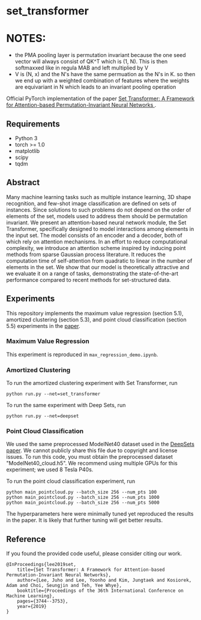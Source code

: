 # set_transformer

# NOTES:

- the PMA pooling layer is permutation invariant because the one seed vector will always consist of
  QK^T which is (1, N). This is then softmaxxed like in regula MAB and left multiplied by V
- V is (N, x) and the N's have the same permuation as the N's in K. so then we end up with a 
  weighted combination of features where the weights are equivariant in N which leads to an invariant
  pooling operation


Official PyTorch implementation of the paper 
[Set Transformer: A Framework for Attention-based Permutation-Invariant Neural Networks
](http://proceedings.mlr.press/v97/lee19d.html).

## Requirements

- Python 3
- torch >= 1.0
- matplotlib
- scipy
- tqdm

## Abstract

Many machine learning tasks such as multiple instance learning, 3D shape recognition, and few-shot image classification are defined on sets of instances. 
Since solutions to such problems do not depend on the order of elements of the set, models used to address them should be permutation invariant. 
We present an attention-based neural network module, the Set Transformer, specifically designed to model interactions among elements in the input set.
The model consists of an encoder and a decoder, both of which rely on attention mechanisms.
In an effort to reduce computational complexity, we introduce an attention scheme inspired by inducing point methods from sparse Gaussian process literature.
It reduces the computation time of self-attention from quadratic to linear in the number of elements in the set.
 We show that our model is theoretically attractive and we evaluate it on a range of tasks, demonstrating the state-of-the-art performance compared to recent methods for set-structured data.

## Experiments

This repository implements the
maximum value regression (section 5.1),
amortized clustering (section 5.3),
and point cloud classification (section 5.5)
experiments in the [paper](http://proceedings.mlr.press/v97/lee19d.html).

### Maximum Value Regression

This experiment is reproduced in `max_regression_demo.ipynb`.

### Amortized Clustering

To run the amortized clustering experiment with Set Transformer, run
```
python run.py --net=set_transformer
```
To run the same experiment with Deep Sets, run
```
python run.py --net=deepset
```

### Point Cloud Classification
We used the same preprocessed ModelNet40 dataset used in the [DeepSets paper](https://papers.nips.cc/paper/6931-deep-sets).
We cannot publicly share this file due to copyright and license issues.
To run this code, you must obtain the preprocessed dataset "ModelNet40_cloud.h5".
We recommend using multiple GPUs for this experiment; we used 8 Tesla P40s.

To run the point cloud classification experiment, run
```
python main_pointcloud.py --batch_size 256 --num_pts 100
python main_pointcloud.py --batch_size 256 --num_pts 1000
python main_pointcloud.py --batch_size 256 --num_pts 5000
```

The hyperparameters here were minimally tuned yet reproduced the results in the paper.
It is likely that further tuning will get better results.

## Reference

If you found the provided code useful, please consider citing our work.

```
@InProceedings{lee2019set,
    title={Set Transformer: A Framework for Attention-based Permutation-Invariant Neural Networks},
    author={Lee, Juho and Lee, Yoonho and Kim, Jungtaek and Kosiorek, Adam and Choi, Seungjin and Teh, Yee Whye},
    booktitle={Proceedings of the 36th International Conference on Machine Learning},
    pages={3744--3753},
    year={2019}
}
```
